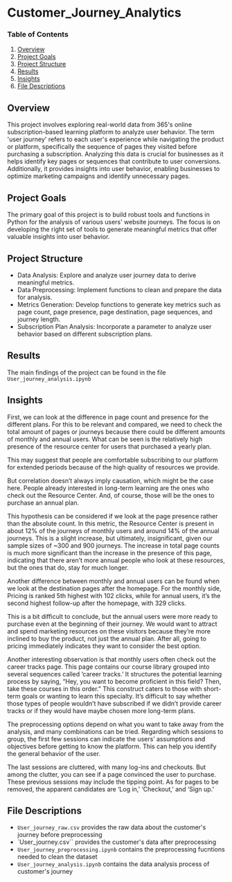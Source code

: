 # Customer_Journey_Analytics

### Table of Contents
1. [Overview](#overview)
2. [Project Goals](#goals)
4. [Project Structure](#structure)
3. [Results](#results)
5. [Insights](#insights)
6. [File Descriptions](#files)

## Overview<a name="overview"></a>

This project involves exploring real-world data from 365's online subscription-based learning platform to analyze user behavior. The term 'user journey' refers to each user's experience while navigating the product or platform, specifically the sequence of pages they visited before purchasing a subscription.
Analyzing this data is crucial for businesses as it helps identify key pages or sequences that contribute to user conversions. Additionally, it provides insights into user behavior, enabling businesses to optimize marketing campaigns and identify unnecessary pages.

## Project Goals<a name="goals"></a>

The primary goal of this project is to build robust tools and functions in Python for the analysis of various users' website journeys. The focus is on developing the right set of tools to generate meaningful metrics that offer valuable insights into user behavior.

## Project Structure<a name="structure"></a>

- Data Analysis: Explore and analyze user journey data to derive meaningful metrics.
- Data Preprocessing: Implement functions to clean and prepare the data for analysis.
- Metrics Generation: Develop functions to generate key metrics such as page count, page presence, page destination, page sequences, and journey length.
- Subscription Plan Analysis: Incorporate a parameter to analyze user behavior based on different subscription plans.

## Results<a name="results"></a>

The main findings of the project can be found in the file `User_journey_analysis.ipynb`

## Insights<a name="insights"></a>

First, we can look at the difference in page count and presence for the different plans. For this to be relevant and compared, we need to check the total amount of pages or journeys because there could be different amounts of monthly and annual users. What can be seen is the relatively high presence of the resource center for users that purchased a yearly plan.

This may suggest that people are comfortable subscribing to our platform for extended periods because of the high quality of resources we provide.

But correlation doesn’t always imply causation, which might be the case here. People already interested in long-term learning are the ones who check out the Resource Center. And, of course, those will be the ones to purchase an annual plan.

This hypothesis can be considered if we look at the page presence rather than the absolute count. In this metric, the Resource Center is present in about 12% of the journeys of monthly users and around 14% of the annual journeys. This is a slight increase, but ultimately, insignificant, given our sample sizes of ~300 and 900 journeys. The increase in total page counts is much more significant than the increase in the presence of this page, indicating that there aren’t more annual people who look at these resources, but the ones that do, stay for much longer.

Another difference between monthly and annual users can be found when we look at the destination pages after the homepage. For the monthly side, Pricing is ranked 5th highest with 102 clicks, while for annual users, it’s the second highest follow-up after the homepage, with 329 clicks.

This is a bit difficult to conclude, but the annual users were more ready to purchase even at the beginning of their journey. We would want to attract and spend marketing resources on these visitors because they’re more inclined to buy the product, not just the annual plan. After all, going to pricing immediately indicates they want to consider the best option.

Another interesting observation is that monthly users often check out the career tracks page. This page contains our course library grouped into several sequences called ‘career tracks.’ It structures the potential learning process by saying, “Hey, you want to become proficient in this field? Then, take these courses in this order.” This construct caters to those with short-term goals or wanting to learn this specialty. It’s difficult to say whether those types of people wouldn’t have subscribed if we didn’t provide career tracks or if they would have maybe chosen more long-term plans.

The preprocessing options depend on what you want to take away from the analysis, and many combinations can be tried. Regarding which sessions to group, the first few sessions can indicate the users’ assumptions and objectives before getting to know the platform. This can help you identify the general behavior of the user.

The last sessions are cluttered, with many log-ins and checkouts. But among the clutter, you can see if a page convinced the user to purchase. These previous sessions may include the tipping point. As for pages to be removed, the apparent candidates are ‘Log in,’ ‘Checkout,’ and ‘Sign up.’

 
## File Descriptions <a name="files"></a>

 - `User_journey_raw.csv` provides the raw data about the customer's journey before preprocessing
 - `User_journey.csv`` provides the customer's data after preprocessing
 - `User_journey_preprocessing.ipynb` contains the preprocessing fucntions needed to clean the dataset
 - `User_journey_analysis.ipynb` contains the data analysis process of customer's journey
 



